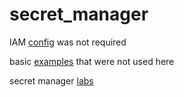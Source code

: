 # secret_manager

IAM [config](https://cloud.google.com/secret-manager/docs/configuring-secret-manager) was not required  

basic [examples](https://nunie123.github.io/de-gcp-book/ch_09_secrets/) that were not used here  

secret manager [labs](https://codelabs.developers.google.com/codelabs/secret-manager-python#6)  
